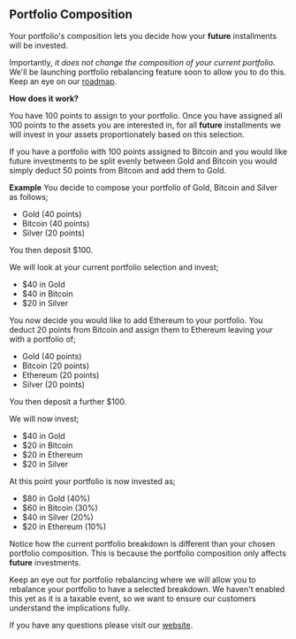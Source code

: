 ## Portfolio Composition

Your portfolio's composition lets you decide how your **future** installments will be invested.

Importantly, *it does not change the composition of your current portfolio*. We'll be launching portfolio rebalancing feature soon to allow you to do this. Keep an eye on our [roadmap](https://www.getbamboo.io/roadmap).

**How does it work?**

You have 100 points to assign to your portfolio. Once you have assigned all 100 points to the assets you are interested in, for all **future** installments we will invest in your assets proportionately based on this selection.

If you have a portfolio with 100 points assigned to Bitcoin and you would like future investments to be split evenly between Gold and Bitcoin you would simply deduct 50 points from Bitcoin and add them to Gold.

**Example**
You decide to compose your portfolio of Gold, Bitcoin and Silver as follows;
- Gold (40 points)
- Bitcoin (40 points)
- Silver (20 points)

You then deposit $100.

We will look at your current portfolio selection and invest;
- $40 in Gold
- $40 in Bitcoin
- $20 in Silver

You now decide you would like to add Ethereum to your portfolio. You deduct 20 points from Bitcoin and assign them to Ethereum leaving your with a portfolio of;
- Gold (40 points)
- Bitcoin (20 points)
- Ethereum (20 points)
- Silver (20 points)

You then deposit a further $100.

We will now invest;
- $40 in Gold
- $20 in Bitcoin
- $20 in Ethereum
- $20 in Silver

At this point your portfolio is now invested as;
- $80 in Gold (40%)
- $60 in Bitcoin (30%)
- $40 in Silver (20%)
- $20 in Ethereum (10%)

Notice how the current portfolio breakdown is different than your chosen portfolio composition. This is because the portfolio composition only affects **future** investments.

Keep an eye out for portfolio rebalancing where we will allow you to rebalance your portfolio to have a selected breakdown. We haven't enabled this yet as it is a taxable event, so we want to ensure our customers understand the implications fully.
  
If you have any questions please visit our [website](https://www.getbamboo.io).
